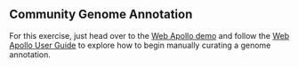 Community Genome Annotation
----

For this exercise, just head over to the [Web Apollo demo](http://icebox.lbl.gov/WebApolloDemo/jbrowse/?loc=Chr1) and follow the [Web Apollo User Guide](http://apollo.berkeleybop.org/web_apollo_user_guide) to explore how to begin manually curating a genome annotation.
